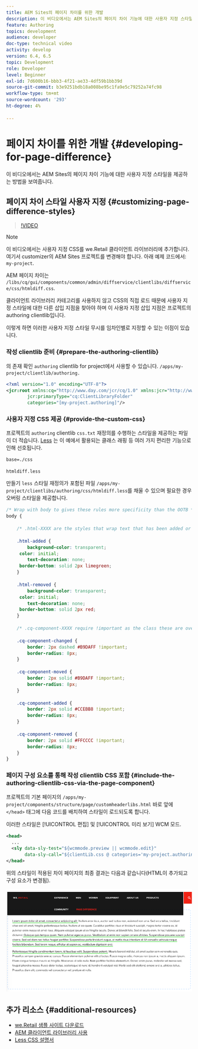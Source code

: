 ```yaml
---
title: AEM Sites의 페이지 차이를 위한 개발
description: 이 비디오에서는 AEM Sites의 페이지 차이 기능에 대한 사용자 지정 스타일을 제공하는 방법을 보여줍니다.
feature: Authoring
topics: development
audience: developer
doc-type: technical video
activity: develop
version: 6.4, 6.5
topic: Development
role: Developer
level: Beginner
exl-id: 7d600b16-bbb3-4f21-ae33-4df59b1bb39d
source-git-commit: b3e9251bdb18a008be95c1fa9e5c79252a74fc98
workflow-type: tm+mt
source-wordcount: '293'
ht-degree: 4%

---
```


# 페이지 차이를 위한 개발 {#developing-for-page-difference}

이 비디오에서는 AEM Sites의 페이지 차이 기능에 대한 사용자 지정 스타일을 제공하는 방법을 보여줍니다.

## 페이지 차이 스타일 사용자 지정 {#customizing-page-difference-styles}

>[!VIDEO](https://video.tv.adobe.com/v/18871?quality=12&learn=on)

>[!NOTE]
>
>이 비디오에서는 사용자 지정 CSS를 we.Retail 클라이언트 라이브러리에 추가합니다. 여기서 customizer의 AEM Sites 프로젝트를 변경해야 합니다. 아래 예제 코드에서: `my-project`.

AEM 페이지 차이는 `/libs/cq/gui/components/common/admin/diffservice/clientlibs/diffservice/css/htmldiff.css`.

클라이언트 라이브러리 카테고리를 사용하지 않고 CSS의 직접 로드 때문에 사용자 지정 스타일에 대한 다른 삽입 지점을 찾아야 하며 이 사용자 지정 삽입 지점은 프로젝트의 authoring clientlib입니다.

이렇게 하면 이러한 사용자 지정 스타일 무시를 임차인별로 지정할 수 있는 이점이 있습니다.

### 작성 clientlib 준비 {#prepare-the-authoring-clientlib}

의 존재 확인 `authoring` clientlib for project에서 사용할 수 있습니다. `/apps/my-project/clientlib/authoring.`

```xml
<?xml version="1.0" encoding="UTF-8"?>
<jcr:root xmlns:cq="http://www.day.com/jcr/cq/1.0" xmlns:jcr="http://www.jcp.org/jcr/1.0"
        jcr:primaryType="cq:ClientLibraryFolder"
        categories="[my-project.authoring]"/>
```

### 사용자 지정 CSS 제공 {#provide-the-custom-css}

프로젝트의 `authoring` clientlib `css.txt` 재정의를 수행하는 스타일을 제공하는 파일이 더 적습니다. [Less](https://lesscss.org/) 는 이 예에서 활용되는 클래스 래핑 등 여러 가지 편리한 기능으로 인해 선호됩니다.

```shell
base=./css

htmldiff.less
```

만들기 `less` 스타일 재정의가 포함된 파일 `/apps/my-project/clientlibs/authoring/css/htmldiff.less`를 채울 수 있으며 필요한 경우 오버링 스타일을 제공합니다.

```css
/* Wrap with body to gives these rules more specificity than the OOTB */
body {

    /* .html-XXXX are the styles that wrap text that has been added or removed */

    .html-added {
        background-color: transparent;
     color: initial;
        text-decoration: none;
     border-bottom: solid 2px limegreen;
    }

    .html-removed {
        background-color: transparent;
     color: initial;
        text-decoration: none;
     border-bottom: solid 2px red;
    }

    /* .cq-component-XXXX require !important as the class these are overriding uses it. */

    .cq-component-changed {
        border: 2px dashed #B9DAFF !important;
        border-radius: 8px;
    }
    
    .cq-component-moved {
        border: 2px solid #B9DAFF !important;
        border-radius: 8px;
    }

    .cq-component-added {
        border: 2px solid #CCEBB8 !important;
        border-radius: 8px;
    }

    .cq-component-removed {
        border: 2px solid #FFCCCC !important;
        border-radius: 8px;
    }
}
```

### 페이지 구성 요소를 통해 작성 clientlib CSS 포함 {#include-the-authoring-clientlib-css-via-the-page-component}

프로젝트의 기본 페이지의 `/apps/my-project/components/structure/page/customheaderlibs.html` 바로 앞에 `</head>` 태그에 다음 코드를 배치하여 스타일이 로드되도록 합니다.

이러한 스타일은 [!UICONTROL 편집] 및 [!UICONTROL 미리 보기] WCM 모드.

```xml
<head>
  ...
  <sly data-sly-test="${wcmmode.preview || wcmmode.edit}" 
       data-sly-call="${clientLib.css @ categories='my-project.authoring'}"/>
</head>
```

위의 스타일이 적용된 차이 페이지의 최종 결과는 다음과 같습니다(HTML이 추가되고 구성 요소가 변경됨).

![페이지 차이](assets/page-diff.png)

## 추가 리소스 {#additional-resources}

* [we.Retail 샘플 사이트 다운로드](https://github.com/Adobe-Marketing-Cloud/aem-sample-we-retail/releases)
* [AEM 클라이언트 라이브러리 사용](https://helpx.adobe.com/kr/experience-manager/6-5/sites/developing/using/clientlibs.html)
* [Less CSS 설명서](https://lesscss.org/)

